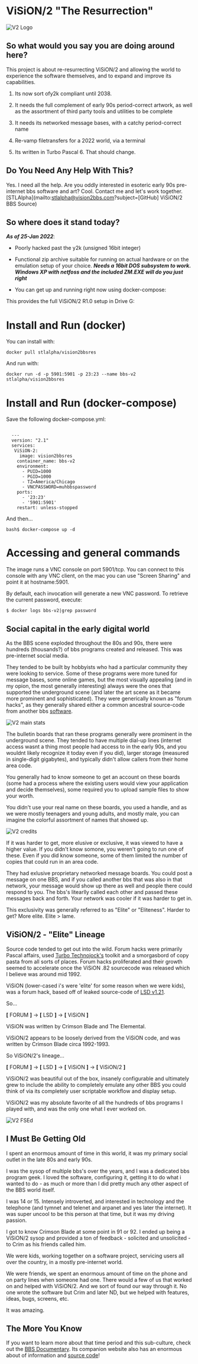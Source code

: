 
# ViSiON/2 "The Resurrection"



![V2 Logo](https://github.com/stlalpha/vision-2-bbs/blob/main/IMAGES/welcome.png?raw=true)

## So what would you say you are doing around here?

This project is about re-resurrecting ViSiON/2 and allowing the world to experience the software themselves, and to expand and improve its capabilities.  

1. Its now sort ofy2k compliant until 2038.

2. It needs the full complement of early 90s period-correct artwork, as well as the assortment of third party tools and utilities to be complete

3. It needs its networked message bases, with a catchy period-correct name

4. Re-vamp filetransfers for a 2022 world, via a terminal

5. Its written in Turbo Pascal 6.  That should change.


## Do You Need Any Help With This?
Yes.  I need all the help.  Are you oddly interested in esoteric early 90s pre-internet bbs software and art?  Cool.  Contact me and let's work together.  [STLAlpha](mailto:stlalpha@vision2bbs.com?subject=[GitHub] ViSiON/2 BBS Source)

## So where does it stand today?

***As of 25-Jan 2022***:

- Poorly hacked past the y2k (unsigned 16bit integer)  

- Functional zip archive suitable for running on actual hardware or on the emulation setup of your choice.  ***Needs a 16bit DOS subsystem to work.  Windows XP with netfoss and the included ZM.EXE will do you just right***

- You can get up and running right now using docker-compose:

This provides the full ViSiON/2 R1.0 setup in Drive G:

# Install and Run (docker)

You can install with:

    docker pull stlalpha/vision2bbsres

And run with:

    docker run -d -p 5901:5901 -p 23:23 --name bbs-v2 stlalpha/vision2bbsres


# Install and Run (docker-compose)

Save the following docker-compose.yml:
```

  ---
  version: "2.1"
  services:
   ViSiON-2:
     image: vision2bbsres
    container_name: bbs-v2
    environment:
      - PUID=1000
      - PGID=1000
      - TZ=America/Chicago
      - VNCPASSWORD=muhbbspassword
    ports:
      - '23:23'
      - '5901:5901'
    restart: unless-stopped
```
And then...
```
bash$ docker-compose up -d
```

# Accessing and general commands

The image runs a VNC console on port 5901/tcp.  You can connect to this console with any VNC client, on the mac you can use "Screen Sharing" and point it at hostname:5901. 

By default, each invocation will generate a new VNC password.  To retrieve the current password, execute:

```
$ docker logs bbs-v2|grep password
```

## Social capital in the early digital world
As the BBS scene exploded throughout the 80s and 90s, there were hundreds (thousands?) of bbs programs created and released. This was pre-internet social media.  

They tended to be built by hobbyists who had a particular community they were looking to service.  Some of these programs were more tuned for message bases, some online games, but the most visually appealing (and in my opion, the most generally interesting) always were the ones that supported the underground scene (and later the art scene as it became more prominent and sophisticated).  They were generically known as "forum hacks", as they generally shared either a common ancestral source-code from another bbs [software](http://software.bbsdocumentary.com/IBM/DOS/FORUM/).

![V2 main stats](https://github.com/stlalpha/vision-2-bbs/blob/main/IMAGES/mainstats.png?raw=true)

The bulletin boards that ran these programs generally were prominent in the underground scene.  They tended to have multiple dial-up lines (internet access wasnt a thing most people had access to in the early 90s, and you wouldnt likely recognize it today even if you did), larger storage (measured in single-digit gigabytes), and typically didn't allow callers from their home area code.  


You generally had to know someone to get an account on these boards (some had a process where the existing users would view your application and decide themselves), some required you to upload sample files to show your worth.

You didn't use your real name on these boards, you used a handle, and as we were mostly teenagers and young adults, and mostly male, you can imagine the colorful assortment of names that showed up. 

![V2 credits](https://github.com/stlalpha/vision-2-bbs/blob/main/IMAGES/credits.png?raw=true)

If it was harder to get, more elusive or exclusive, it was viewed to have a higher value.  If you didn't know somone, you weren't going to run one of these.  Even if you did know someone, some of them limited the number of copies that could run in an area code. 

They had exlusive proprietary networked message boards.  You could post a message on one BBS, and if you called another bbs that was also in that network, your message would show up there as well and people there could respond to you.  The bbs's litearlly called each other and passed these messages back and forth.  Your network was cooler if it was harder to get in.   

This exclusivity was generally referred to as "Elite" or "Eliteness".  Harder to get?  More elite.  Elite > lame.

## ViSiON/2 - "Elite" Lineage

Source code tended to get out into the wild.  Forum hacks were primarily Pascal affairs, used [Turbo Technojock's](https://www.pcorner.com/list/PASCAL/TTT501-1.ZIP/INFO/) toolkit and a smorgasbord of copy pasta from all sorts of places.  Forum hacks proliferated and their growth seemed to accelerate once the ViSiON .82 sourcecode was released which I believe was around mid 1992.  

ViSiON (lower-cased i's were 'elite' for some reason when we were kids), was a forum hack, based off of leaked source-code of [LSD v1.21](http://software.bbsdocumentary.com/IBM/DOS/FORUM/).

So...

**[** FORUM **]** -> **[** LSD **]** -> **[** ViSiON **]**

ViSiON was written by Crimson Blade and The Elemental.

ViSiON/2 appears to be loosely derived from the ViSiON code, and was written by Crimson Blade circa 1992-1993.

So ViSiON/2's lineage...

**[** FORUM **]** -> **[** LSD **]** -> **[** ViSiON **]** -> **[** ViSiON/2 **]**

ViSiON/2 was beautiful out of the box, insanely configurable and ultimately grew to include the ability to completely emulate any other BBS you could think of via its completely user scriptable workflow and display setup.

ViSiON/2 was my absolute favorite of all the hundreds of bbs programs I played with, and was the only one what I ever worked on.

![V2 FSEd](https://github.com/stlalpha/vision-2-bbs/blob/main/IMAGES/stringeditor.png?raw=true)

## I Must Be Getting Old
I spent an enormous amount of time in this world, it was my primary social outlet in the late 80s and early 90s.

I was the  sysop of multiple bbs's over the years, and I was a dedicated bbs program geek.  I loved the software, configuring it, getting it to do what i wanted to do - as much or more than I did pretty much any other aspect of the BBS world itself.

I was 14 or 15.  Intensely introverted, and interested in technology and the telephone (and tymnet and telenet and arpanet and yes later the internet).  It was super uncool to be this person at that time, but it was my driving passion.

I got to know Crimson Blade at some point in 91 or 92.  I ended up being a ViSiON/2 sysop and provided a ton of feedback - solicited and unsolicited - to Crim as his friends called him.  

We were kids, working together on a software project, servicing users all over the country, in a mostly pre-internet world.  

We were friends, we spent an enormous amount of time on the phone and on party lines when someone had one.  There would a few of us that worked on and helped with ViSiON/2.  And we sort of found our way through it.  No one wrote the software but Crim and later ND, but we helped with features, ideas, bugs, screens, etc.

It was amazing.

## The More You Know

If you want to learn more about that time period and this sub-culture, check out the [BBS Documentary](https://www.youtube.com/watch?v=Dddbe9OuJLU&list=PL7nj3G6Jpv2G6Gp6NvN1kUtQuW8QshBWE).  Its companion website also has an enormous about of information and [source code](http://software.bbsdocumentary.com/IBM/DOS/FORUM/)!
